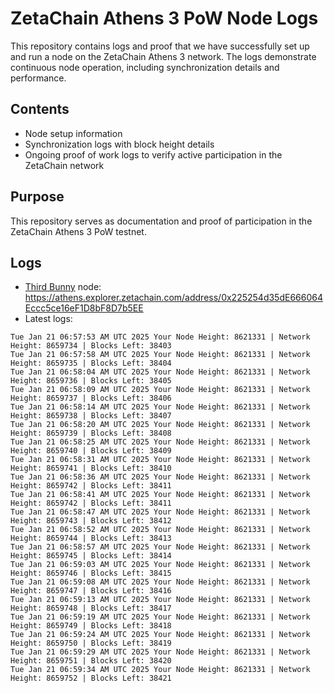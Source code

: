 # ZetaChain Athens 3 PoW Node Logs
This repository contains logs and proof that we have successfully set up and run a node on the ZetaChain Athens 3 network. The logs demonstrate continuous node operation, including synchronization details and performance.

## Contents
- Node setup information
- Synchronization logs with block height details
- Ongoing proof of work logs to verify active participation in the ZetaChain network

## Purpose
This repository serves as documentation and proof of participation in the ZetaChain Athens 3 PoW testnet.

## Logs

- [Third Bunny](https://thirdbunny.xyz/) node: https://athens.explorer.zetachain.com/address/0x225254d35dE666064Eccc5ce16eF1D8bF8D7b5EE
- Latest logs:
```
Tue Jan 21 06:57:53 AM UTC 2025 Your Node Height: 8621331 | Network Height: 8659734 | Blocks Left: 38403
Tue Jan 21 06:57:58 AM UTC 2025 Your Node Height: 8621331 | Network Height: 8659735 | Blocks Left: 38404
Tue Jan 21 06:58:04 AM UTC 2025 Your Node Height: 8621331 | Network Height: 8659736 | Blocks Left: 38405
Tue Jan 21 06:58:09 AM UTC 2025 Your Node Height: 8621331 | Network Height: 8659737 | Blocks Left: 38406
Tue Jan 21 06:58:14 AM UTC 2025 Your Node Height: 8621331 | Network Height: 8659738 | Blocks Left: 38407
Tue Jan 21 06:58:20 AM UTC 2025 Your Node Height: 8621331 | Network Height: 8659739 | Blocks Left: 38408
Tue Jan 21 06:58:25 AM UTC 2025 Your Node Height: 8621331 | Network Height: 8659740 | Blocks Left: 38409
Tue Jan 21 06:58:31 AM UTC 2025 Your Node Height: 8621331 | Network Height: 8659741 | Blocks Left: 38410
Tue Jan 21 06:58:36 AM UTC 2025 Your Node Height: 8621331 | Network Height: 8659742 | Blocks Left: 38411
Tue Jan 21 06:58:41 AM UTC 2025 Your Node Height: 8621331 | Network Height: 8659742 | Blocks Left: 38411
Tue Jan 21 06:58:47 AM UTC 2025 Your Node Height: 8621331 | Network Height: 8659743 | Blocks Left: 38412
Tue Jan 21 06:58:52 AM UTC 2025 Your Node Height: 8621331 | Network Height: 8659744 | Blocks Left: 38413
Tue Jan 21 06:58:57 AM UTC 2025 Your Node Height: 8621331 | Network Height: 8659745 | Blocks Left: 38414
Tue Jan 21 06:59:03 AM UTC 2025 Your Node Height: 8621331 | Network Height: 8659746 | Blocks Left: 38415
Tue Jan 21 06:59:08 AM UTC 2025 Your Node Height: 8621331 | Network Height: 8659747 | Blocks Left: 38416
Tue Jan 21 06:59:13 AM UTC 2025 Your Node Height: 8621331 | Network Height: 8659748 | Blocks Left: 38417
Tue Jan 21 06:59:19 AM UTC 2025 Your Node Height: 8621331 | Network Height: 8659749 | Blocks Left: 38418
Tue Jan 21 06:59:24 AM UTC 2025 Your Node Height: 8621331 | Network Height: 8659750 | Blocks Left: 38419
Tue Jan 21 06:59:29 AM UTC 2025 Your Node Height: 8621331 | Network Height: 8659751 | Blocks Left: 38420
Tue Jan 21 06:59:34 AM UTC 2025 Your Node Height: 8621331 | Network Height: 8659752 | Blocks Left: 38421
```
